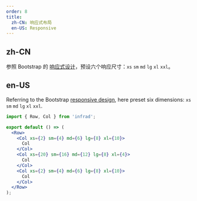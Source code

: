 ```yaml
---
order: 8
title:
  zh-CN: 响应式布局
  en-US: Responsive
---
```


## zh-CN

参照 Bootstrap 的 [响应式设计](http://getbootstrap.com/css/#grid-media-queries)，预设六个响应尺寸：`xs` `sm` `md` `lg` `xl` `xxl`。

## en-US

Referring to the Bootstrap [responsive design](http://getbootstrap.com/css/#grid-media-queries), here preset six dimensions: `xs` `sm` `md` `lg` `xl` `xxl`.

```jsx
import { Row, Col } from 'infrad';

export default () => (
  <Row>
    <Col xs={2} sm={4} md={6} lg={8} xl={10}>
      Col
    </Col>
    <Col xs={20} sm={16} md={12} lg={8} xl={4}>
      Col
    </Col>
    <Col xs={2} sm={4} md={6} lg={8} xl={10}>
      Col
    </Col>
  </Row>
);
```
